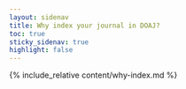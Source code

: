 ```yaml
---
layout: sidenav
title: Why index your journal in DOAJ?
toc: true
sticky_sidenav: true
highlight: false
---
```


{% include_relative content/why-index.md %}

